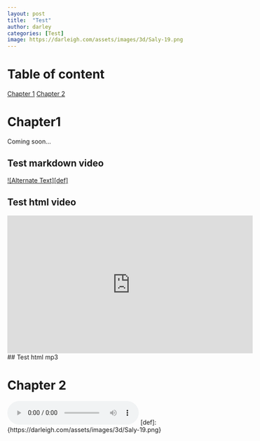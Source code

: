 ```yaml
---
layout: post
title:  "Test"
author: darley
categories: [Test]
image: https://darleigh.com/assets/images/3d/Saly-19.png
---
```


# Table of content
[Chapter 1](#Chapter1)
[Chapter 2](#Chapter-2)

# Chapter1
Coming soon...

## Test markdown video
[![Alternate Text][def]]({https://www.youtube.com/watch?v=wPlwnbyZed4} "Link Title")

## Test html video
<div style="text-align: center;">
    <iframe style="text-align: center;" width="560" height="315" src="https://www.youtube.com/embed/dQw4w9WgXcQ" frameborder="0" allowfullscreen></iframe>
</div>
## Test html mp3

# Chapter 2
<audio controls autoplay>
  <source src="https://www.soundhelix.com/examples/mp3/SoundHelix-Song-1.mp3" type="audio/mp3">
  Your browser does not support the audio tag.
</audio>
[def]: {https://darleigh.com/assets/images/3d/Saly-19.png}